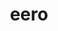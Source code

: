 ---
blog: http://blog.eero.com/
facebook: https://facebook.com/eero
instagram: https://instagram.com/geteero
linkedin: https://linkedin.com/company/eero
logohandle: eero
pinterest: https://pinterest.com/geteero
sort: eero
title: eero
twitter: https://x.com/geteero
website: https://eero.com/
---